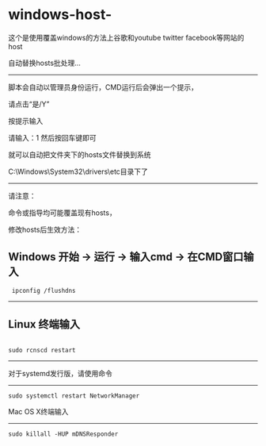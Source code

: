 # windows-host-

这个是使用覆盖windows的方法上谷歌和youtube twitter facebook等网站的host

自动替换hosts批处理...

---------------------------------------------------------
脚本会自动以管理员身份运行，CMD运行后会弹出一个提示，

请点击“是/Y”


按提示输入


请输入：1  然后按回车键即可


就可以自动把文件夹下的hosts文件替换到系统

C:\Windows\System32\drivers\etc目录下了

---------------------------------------------------------

请注意：

命令或指导均可能覆盖现有hosts，

修改hosts后生效方法：

Windows
开始 -> 运行 -> 输入cmd -> 在CMD窗口输入
---------------------------------------------------------

<code>	ipconfig /flushdns</code>

---------------------------------------------------------

Linux
终端输入
---------------------------------------------------------

<code>	
sudo rcnscd restart</code>

---------------------------------------------------------

对于systemd发行版，请使用命令

---------------------------------------------------------

<code>sudo systemctl restart NetworkManager</code>

Mac OS X终端输入

---------------------------------------------------------

<code>sudo killall -HUP mDNSResponder</code>


